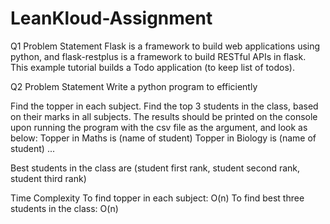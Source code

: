 # LeanKloud-Assignment
Q1
Problem Statement
Flask is a framework to build web applications using python, and flask-restplus is a framework to build RESTful APIs in flask. This example tutorial builds a Todo application (to keep list of todos).

Q2
Problem Statement
Write a python program to efficiently

Find the topper in each subject.
Find the top 3 students in the class, based on their marks in all subjects.
The results should be printed on the console upon running the program with the csv file as the argument, and look as below:
Topper in Maths is (name of student)
Topper in Biology is (name of student)
...

Best students in the class are (student first rank, student second rank, student third rank)

Time Complexity
To find topper in each subject: O(n)
To find best three students in the class: O(n)
